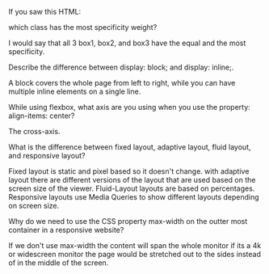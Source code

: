 If you saw this HTML: <div class="box box1 box2 box3"></div> which class has the most specificity weight? 

I would say that all 3 box1, box2, and box3 have the equal and the most specificity. 

Describe the difference between display: block; and display: inline;.

A block covers the whole page from left to right, while you can have multiple inline elements on a single line.

While using flexbox, what axis are you using when you use the property: align-items: center?

The cross-axis.

What is the difference between fixed layout, adaptive layout, fluid layout, and responsive layout?

Fixed layout is static and pixel based so it doesn't change. with adaptive layout there are different versions of the layout that are used based on the screen size of the viewer. Fluid-Layout layouts are based on percentages. Responsive layouts use Media Queries to show different layouts depending on screen size.

Why do we need to use the CSS property max-width on the outter most container in a responsive website?

If we don't use max-width the content will span the whole monitor if its a 4k or widescreen monitor the page would be stretched out to the sides instead of in the middle of the screen.